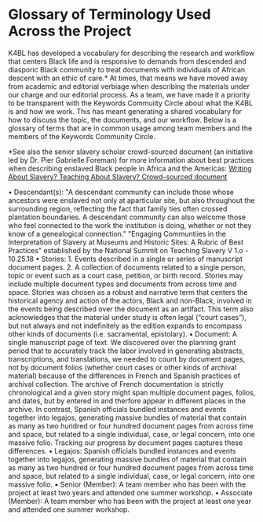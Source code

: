 # Glossary of Terminology Used Across the Project

K4BL has developed a vocabulary for describing the research and workflow that centers Black life and is responsive to demands from descended and diasporic Black community to treat documents with individuals of African descent with an ethic of care.* At times, that means we have moved away from academic and editorial verbiage when describing the materials under our charge and our editorial process. As a team, we have made it a priority to be transparent with the Keywords Commuiity Circle about what the K4BL is and how we work. This has meant generating a shared vocabulary for how to discuss the topic, the documents, and our workflow. Below is a glossary of terms that are in common usage among team members and the members of the Keywords Community Circle. 

*See also the senior slavery scholar crowd-sourced document (an initiative led by Dr. Pier Gabrielle Foreman) for more information about best practices when describing enslaved Black people in Africa and the Americas: [Writing About Slavery? Teaching About Slavery? Crowd-sourced document](https://docs.google.com/document/d/1A4TEdDgYslX-hlKezLodMIM71My3KTN0zxRv0IQTOQs/mobilebasic)

•	Descendant(s): "A descendant community can include those whose ancestors were enslaved not only at aparticular site, but also throughout the surrounding region, reflecting the fact that family ties often crossed plantation boundaries. A descendant community can also welcome those who feel connected to the work the institution is doing, whether or not they know of a genealogical connection." "Engaging Communtiies in the Interpretation of Slavery at Museums and Historic Sites: A Rubric of Best Practices" established by the National Summit on Teaching Slavery V 1.o - 10.25.18 
•	Stories: 1. Events described in a single or series of manuscript document pages. 2. A collection of documents related to a single person, topic or event such as a court case, petition, or birth record. Stories may include multiple document types and documents from across time and space. Stories was chosen as a robust and narrative term that centers the historical agency and action of the actors, Black and non-Black, involved in the events being described over the document as an artifact. This term also acknowledges that the material under study is often legal (“court cases”), but not always and not indefinitely as the edition expands to encompass other kinds of documents (i.e. sacramental, epistolary).
•	Document: A single manuscript page of text. We discovered over the planning grant period that to accurately track the labor involved in generating abstracts, transcriptions, and translations, we needed to count by document pages, not by document folios (whether court cases or other kinds of archival material) because of the differences in French and Spanish practices of archival collection. The archive of French documentation is strictly chronological and a given story might span multiple document pages, folios, and dates, but by entered in and therfore appear in different places in the archive. In contrast, Spanish officials bundled instances and events together into legajos, generating massive bundles of material that contain as many as two hundred or four hundred document pages from across time and space, but related to a single individual, case, or legal concern, into one massive folio. Tracking our progress by document pages captures these differences.
•	Legajos: Spanish officials bundled instances and events together into legajos, generating massive bundles of material that contain as many as two hundred or four hundred document pages from across time and space, but related to a single individual, case, or legal concern, into one massive folio. 
•	Senior (Member): A team member who has been with the project at least two years and attended one summer workshop. 
•	Associate (Member): A team member who has been with the project at least one year and attended one summer workshop.
